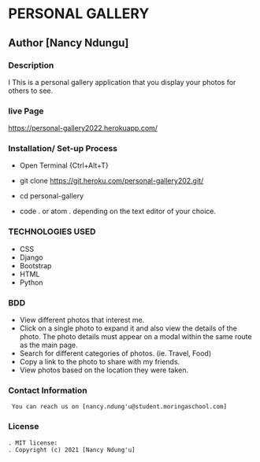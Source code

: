 # PERSONAL GALLERY
## Author [Nancy Ndungu]

### Description
I
This is  a personal gallery application that you display your photos for others to see.


### live Page
https://personal-gallery2022.herokuapp.com/

### Installation/ Set-up Process
* Open Terminal {Ctrl+Alt+T}

* git clone https://git.heroku.com/personal-gallery202.git/

* cd personal-gallery

* code . or atom . depending on the text editor of your choice.

### TECHNOLOGIES USED
  * CSS
  * Django
  * Bootstrap
  * HTML
  * Python

### BDD
* View different photos that interest me.
* Click on a single photo to expand it and also view the details of the photo. The photo details must appear on a modal within  the same route as the main page.
* Search for different categories of photos. (ie. Travel, Food)
* Copy a link to the photo to share with my friends.
* View photos based on the location they were taken.
### Contact Information
     You can reach us on [nancy.ndung'u@student.moringaschool.com] 

### License
    . MIT license:
    . Copyright (c) 2021 [Nancy Ndung'u]